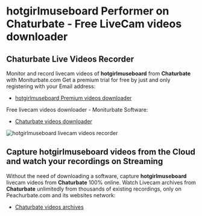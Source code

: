 # hotgirlmuseboard Performer on Chaturbate - Free LiveCam videos downloader

## Chaturbate Live Videos Recorder

Monitor and record livecam videos of **hotgirlmuseboard** from **Chaturbate** with Moniturbate.com
Get a premium trial for free by just and only registering with your Email address:
* [hotgirlmuseboard Premium videos downloader](https://moniturbate.com/request-demo-licence-key.html)

Free livecam videos downloader - Moniturbate Software:
* [Chaturbate videos downloader](https://moniturbate.com/moniturbate-download-software.html)

![hotgirlmuseboard livecam videos recorder](https://peachurnet.com/templates/moniturbate-software.png)


## Capture hotgirlmuseboard videos from the Cloud and watch your recordings on Streaming

Without the need of downloading a software, capture **hotgirlmuseboard** livecam videos from **Chaturbate** 100% online.
Watch Livecam archives from **Chaturbate** unlimitedly from thousands of existing recordings, only on Peachurbate.com and its websites network:
* [Chaturbate videos archives](https://peachurnet.com/)